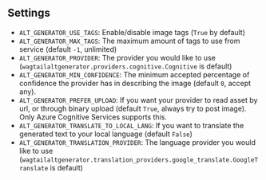 ## Settings

- `ALT_GENERATOR_USE_TAGS`: Enable/disable image tags (`True` by default)
- `ALT_GENERATOR_MAX_TAGS`: The maximum amount of tags to use from service (default `-1`, unlimited)
- `ALT_GENERATOR_PROVIDER`: The provider you would like to use (`wagtailaltgenerator.providers.cognitive.Cognitive` is default)
- `ALT_GENERATOR_MIN_CONFIDENCE`: The minimum accepted percentage of confidence the provider has in describing the image (default `0`, accept any).
- `ALT_GENERATOR_PREFER_UPLOAD`: If you want your provider to read asset by url, or through binary upload (default `True`, always try to post image). Only Azure Cognitive Services supports this.
- `ALT_GENERATOR_TRANSLATE_TO_LOCAL_LANG`: If you want to translate the generated text to your local language (default `False`)
- `ALT_GENERATOR_TRANSLATION_PROVIDER`: The language provider you would like to use (`wagtailaltgenerator.translation_providers.google_translate.GoogleTranslate` is default)
